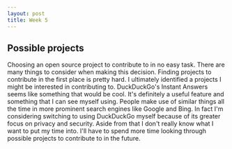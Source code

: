 ```yaml
---
layout: post
title: Week 5
---
```

  
## Possible projects
  
Choosing an open source project to contribute to in no easy task. There are many things to consider when making this decision. Finding projects to contribute in the first place is pretty hard. I ultimately identified a projects I might be interested in contributing to. DuckDuckGo's Instant Answers seems like something that would be cool. It's definitely a useful feature and something that I can see myself using. People make use of similar things all the time in more prominent search engines like Google and Bing. In fact I'm considering switching to using DuckDuckGo myself because of its greater focus on privacy and security. Aside from that I don't really know what I want to put my time into. I'll have to spend more time looking through possible projects to contribute to in the future.

